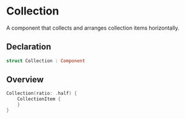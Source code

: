 # Collection

A component that collects and arranges collection items horizontally.

## Declaration

```swift
struct Collection : Component
```

## Overview

```swift
Collection(ratio: .half) {
    CollectionItem {
    }
}
```
